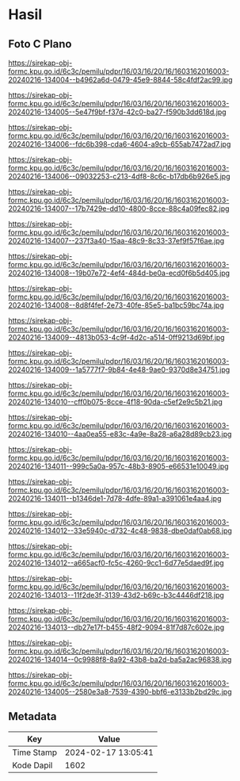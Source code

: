 # Hasil

## Foto C Plano

https://sirekap-obj-formc.kpu.go.id/6c3c/pemilu/pdpr/16/03/16/20/16/1603162016003-20240216-134004--b4962a6d-0479-45e9-8844-58c4fdf2ac99.jpg

https://sirekap-obj-formc.kpu.go.id/6c3c/pemilu/pdpr/16/03/16/20/16/1603162016003-20240216-134005--5e47f9bf-f37d-42c0-ba27-f590b3dd618d.jpg

https://sirekap-obj-formc.kpu.go.id/6c3c/pemilu/pdpr/16/03/16/20/16/1603162016003-20240216-134006--fdc6b398-cda6-4604-a9cb-655ab7472ad7.jpg

https://sirekap-obj-formc.kpu.go.id/6c3c/pemilu/pdpr/16/03/16/20/16/1603162016003-20240216-134006--09032253-c213-4df8-8c6c-b17db6b926e5.jpg

https://sirekap-obj-formc.kpu.go.id/6c3c/pemilu/pdpr/16/03/16/20/16/1603162016003-20240216-134007--17b7429e-dd10-4800-8cce-88c4a09fec82.jpg

https://sirekap-obj-formc.kpu.go.id/6c3c/pemilu/pdpr/16/03/16/20/16/1603162016003-20240216-134007--237f3a40-15aa-48c9-8c33-37ef9f57f6ae.jpg

https://sirekap-obj-formc.kpu.go.id/6c3c/pemilu/pdpr/16/03/16/20/16/1603162016003-20240216-134008--19b07e72-4ef4-484d-be0a-ecd0f6b5d405.jpg

https://sirekap-obj-formc.kpu.go.id/6c3c/pemilu/pdpr/16/03/16/20/16/1603162016003-20240216-134008--8d8f4fef-2e73-40fe-85e5-ba1bc59bc74a.jpg

https://sirekap-obj-formc.kpu.go.id/6c3c/pemilu/pdpr/16/03/16/20/16/1603162016003-20240216-134009--4813b053-4c9f-4d2c-a514-0ff9213d69bf.jpg

https://sirekap-obj-formc.kpu.go.id/6c3c/pemilu/pdpr/16/03/16/20/16/1603162016003-20240216-134009--1a5777f7-9b84-4e48-9ae0-9370d8e34751.jpg

https://sirekap-obj-formc.kpu.go.id/6c3c/pemilu/pdpr/16/03/16/20/16/1603162016003-20240216-134010--cff0b075-8cce-4f18-90da-c5ef2e9c5b21.jpg

https://sirekap-obj-formc.kpu.go.id/6c3c/pemilu/pdpr/16/03/16/20/16/1603162016003-20240216-134010--4aa0ea55-e83c-4a9e-8a28-a6a28d89cb23.jpg

https://sirekap-obj-formc.kpu.go.id/6c3c/pemilu/pdpr/16/03/16/20/16/1603162016003-20240216-134011--999c5a0a-957c-48b3-8905-e66531e10049.jpg

https://sirekap-obj-formc.kpu.go.id/6c3c/pemilu/pdpr/16/03/16/20/16/1603162016003-20240216-134011--b1346de1-7d78-4dfe-89a1-a391061e4aa4.jpg

https://sirekap-obj-formc.kpu.go.id/6c3c/pemilu/pdpr/16/03/16/20/16/1603162016003-20240216-134012--33e5940c-d732-4c48-9838-dbe0daf0ab68.jpg

https://sirekap-obj-formc.kpu.go.id/6c3c/pemilu/pdpr/16/03/16/20/16/1603162016003-20240216-134012--a665acf0-fc5c-4260-9cc1-6d77e5daed9f.jpg

https://sirekap-obj-formc.kpu.go.id/6c3c/pemilu/pdpr/16/03/16/20/16/1603162016003-20240216-134013--11f2de3f-3139-43d2-b69c-b3c4446df218.jpg

https://sirekap-obj-formc.kpu.go.id/6c3c/pemilu/pdpr/16/03/16/20/16/1603162016003-20240216-134013--db27e17f-b455-48f2-9094-81f7d87c602e.jpg

https://sirekap-obj-formc.kpu.go.id/6c3c/pemilu/pdpr/16/03/16/20/16/1603162016003-20240216-134014--0c9988f8-8a92-43b8-ba2d-ba5a2ac96838.jpg

https://sirekap-obj-formc.kpu.go.id/6c3c/pemilu/pdpr/16/03/16/20/16/1603162016003-20240216-134005--2580e3a8-7539-4390-bbf6-e3133b2bd29c.jpg


## Metadata

| Key        | Value               |
| ---------- | ------------------- |
| Time Stamp | 2024-02-17 13:05:41 |
| Kode Dapil | 1602                |



